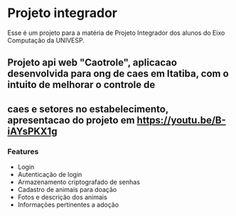 # Projeto integrador

Esse é um projeto para a matéria de Projeto Integrador dos alunos do Eixo Computação da UNIVESP.

## Projeto api web "Caotrole", aplicacao desenvolvida para ong de caes em Itatiba, com o intuito de melhorar o controle de 
## caes e setores no estabelecimento, apresentacao do projeto em https://youtu.be/B-iAYsPKX1g

### Features
- Login
- Autenticação de login
- Armazenamento criptografado de senhas
- Cadastro de animais para doação
- Fotos e descrição dos animais
- Informações pertinentes a adoção
